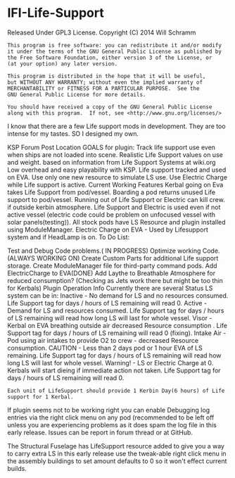 IFI-Life-Support
================
Released Under GPL3 License.
 <IFI Life Support Mod>
    Copyright (C) 2014  Will Schramm

    This program is free software: you can redistribute it and/or modify
    it under the terms of the GNU General Public License as published by
    the Free Software Foundation, either version 3 of the License, or
    (at your option) any later version.

    This program is distributed in the hope that it will be useful,
    but WITHOUT ANY WARRANTY; without even the implied warranty of
    MERCHANTABILITY or FITNESS FOR A PARTICULAR PURPOSE.  See the
    GNU General Public License for more details.

    You should have received a copy of the GNU General Public License
    along with this program.  If not, see <http://www.gnu.org/licenses/>


I know that there are a few Life support mods in development. They are too intense for my tastes. SO I designed my own.

KSP Forum Post Location
GOALS for plugin: 	Track life support use even when ships are not loaded into scene.
     Realistic Life Support values on use and weight. based on information from Life Support Systems at wiki.org
     Low overhead and easy playability with KSP.
     Life support tracked and used on EVA.
     Use only one new resource to simulate LS use.
     Use Electric Charge while Life support is active.
Current Working Features 	Kerbal going on Eva takes Life Support from pod/vessel.
Boarding a pod returns unused Life support to pod/vessel.
Running out of Life Support or Electric can kill crew. if outside kerbin atmosphere.
Life Support and Electric is used even if not active vessel (electric code could be problem on unfocused vessel with solar panels(testing)).
All stock pods have LS Resource and plugin installed using ModuleManager.
Electric Charge on EVA - Used by Lifesupport system and if HeadLamp is on.
To Do List: 	

Test and Debug Code problems.( IN PROGRESS)
Optimize working Code.(ALWAYS WORKING ON)
Create Custom Parts for additional Life support storage.
Create ModuleManager file for third-party command pods.
Add ElectricCharge to EVA(DONE)
Add Laythe to Breathable Atmosphere for reduced consumption? (Checking as Jets work there but might be too thin for Kerbals)
Plugin
Operation
Info 	Currently there are several Status LS system can be in:
           Inactive   - No demand for LS and no resources consumed.  Life Support tag for days / hours of LS remaining will read 0.
            Active       - Demand for LS and resources consumed.  Life Support tag for days / hours of LS remaining will read how long LS will last for whole vessel.
            Visor        - Kerbal on EVA breathing outside air decreased Resource consumption .  Life Support tag for days / hours of LS remaining will read 0 (fixing).
            Intake Air - Pod using air intakes to provide O2 to crew - decreased Resource consumption.
            CAUTION - Less than 2 days pod or 1 hour EVA of LS remaining.  Life Support tag for days / hours of LS remaining will read how long LS will last for whole vessel.
            Warning!  - LS or Electric Charge at 0. Kerbals will start dieing if immediate action not taken. Life Support tag for days / hours of LS remaining will read 0.

    Each unit of LifeSupport should provide 1 Kerbin Day(6 hours) of Life support for 1 Kerbal.
If plugin seems not to be working right you can enable Debugging log entries via the right click menu on any pod (recommended to be left off unless you are experiencing problems as it does spam the log file in this early release. Issues can be report in forum thread or at GitHub.

The Structural Fuselage has LifeSupport resource added to give you a way to carry extra LS in this early release use the tweak-able right click menu in the assembly buildings to set amount defaults to 0 so it won't effect current builds.

